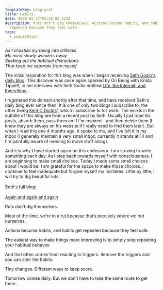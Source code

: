 ```yaml
---
templateKey: blog-post
title: Habits
date: 2020-05-27T09:29:00.523Z
description: Ruts don’t dig themselves. Actions become habits, and habits get
  repeated because they feel safe.
tags:
  - inspiration
---
```

*As I chastise my being into stillness*\
*My mind slowly wanders away*\
*Seeking out the habitual distractions*\
*That keep me separate from myself*

The initial inspiration for this blog was when I began receiving [Seth Godin's daily blog](http://seth.blog/). This discover was once again sparked by On Being with Krista Tippett, in her interview with Seth Godin entitled [Life, the Internet, and Everything](https://onbeing.org/programs/seth-godin-life-the-internet-and-everything-sep2018/).

I registered this domain shortly after that time, and have received Seth's daily blog ever since then. It is one of only two blogs I subscribe to, the other being [Kent C Dodds](https://kentcdodds.com/blog/)', which I subscribe to for work. The words in the subtitle of this blog are from a recent post by Seth. Usually I just read his posts, absorb them, pass them on if I'm inspired - and then delete them (I know they are always on his website if I really need to find them later). But when I read this one 4 months ago, it spoke to me, and I've left it in my inbox (I generally maintain a very small inbox, currently it stands at 14 and I'm painfully aware of needing to move stuff along).

And it is why I have started again on this endeavour. I am striving to write something each day. As I step back towards myself with consciousness, I am beginning to make small choices. Today I made some small choices about I would be. I am grateful for the space to make those choices. I continue to feel inadequate but forgive myself my mistakes. Little by little, I will try to dig beautiful ruts.\
\
Seth's full blog:\
\
[Again and again and again](https://feeds.feedblitz.com/~/617454976/0/sethsblog/posts~Again-and-again-and-again/)

Ruts don’t dig themselves.

Most of the time, we’re in a rut because that’s precisely where we put ourselves.

Actions become habits, and habits get repeated because they feel safe.

The easiest way to make things more interesting is to simply stop repeating your habitual behavior.

And that often comes from reacting to triggers. Remove the triggers and you can alter the habits.

Tiny changes. Different ways to keep score.

Tomorrow comes daily. But we don’t have to take the same route to get there.